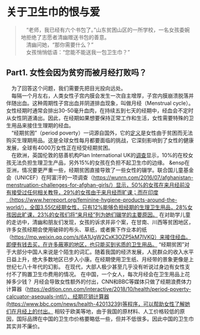 # 关于卫生巾的恨与爱 
>&emsp;“老师，我已经有六个书包了。”山东贫困山区的一所学校，一名女孩委婉地拒绝了志愿者清幽赠送书包的善意。    
&emsp;清幽问她，“那你需要什么？”  
&emsp;女孩悄悄低语：“您能不能送我一包卫生巾？”    
## Part1. 女性会因为贫穷而被月经打败吗？
&emsp;为了回答这个问题，我们需要先把目光投向远处。  
&emsp;每隔一个月左右，人类女性子宫内膜会发生一次自主增厚，子宫内膜崩溃脱落并伴随出血。这种周期性子宫出血并阴道排血现象，叫做月经（Menstrual cycle）。女性经期时通常会排出30-50毫升血肉，在持续五到七天的经期中，经血会不定时从女性阴道涌出。因此，在经期如果想要保持正常工作和生活，女性需要特殊的卫生用品来接住生理期的经血。  
&emsp;“经期贫困”（period poverty）一词源自国外，它的[定义](https://www.collinsdictionary.com/submission/19192/period+poverty)是女性由于贫困而无法购买生理期用品。这是全球女性每月都要面临的挑战，它深刻影响到了女性的健康发展，全球有4000万女性正在经受经期贫困。  
&emsp;在欧洲，英国伦敦的慈善机构Plan International UK的[调查](https://plan-uk.org/media-centre/1-in-10-girls-have-been-unable-to-afford-sanitary-wear-survey-finds)显示，10%的在校女孩无法负担生理卫生产品，另外15%的女孩在负担不起卫生巾的边缘。
&ensp在亚洲，情况要更严重一些，经期贫困直接导致了一些女性的辍学。联合国儿童基金会（UNICEF）在阿富汗的一项调查（https://wunrn.com/2016/07/afghanistan-menstruation-challenges-for-afghan-girls/）显示，50%的女孩在来月经前没有接受过任何相关教导，29%的女孩由于来月经而旷课；而在印度（https://www.herreport.org/feminine-hygiene-products-around-the-world/），全国3.55亿经期女性，只有12%能够负担经期的生理卫生用品，28%女孩因此旷课，23%的女孩们将“来月经”列为她们辍学的主要原因。
在对助学儿童的走访中，清幽和朋友们发现，女孩的诉求并非个案，在甘南、川西等贫困地区，许多女孩经期会使用破碎的布头、草纸，或者撕下作业本的纸（https://mp.weixin.qq.com/s/6A1UgW2CxK3OZP5kM7lVKQ）来接住经血。即便有钱去买，在许多蔽塞的地区，也只能买到劣质的卫生用品。 
“经期贫困”对于大部分中国人来说是个陌生的词汇。随着我国的经济发展，人民群众的收入水平日益上升，绝大多数地区已步入小康。在经期使用卫生纸、月经带的景象更像是上世纪七八十年代的幻影。
在现代，大部人极少甚至几乎没有听说过身边有女性支付不了购置卫生巾费用的情况。
在中国，一个女人，每次月经会在卫生用品上花掉多少钱？
月经会导致女性额外的付出，CNN和BBC等媒体只做了经期浪费体力计算器（https://edition.cnn.com/interactive/2018/10/health/period-poverty-calcuator-asequals-intl/）、经期花销计算器(https://www.bbc.com/news/health-42013239)等程序，可以帮助女性了解她们在月经上的付出。
相较于欧美等地，由于我国的原材料、人工价格较低的原因，国际品牌在中国的卫生巾价格要略低一些，但并不低很多。因此中国的卫生巾其实并不廉价。
